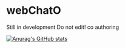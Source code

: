 # webChatO


Still in development 
Do not edit!
co authoring

[![Anurag's GitHub stats](https://github-readme-stats.vercel.app/api?username=ShafSpecs)](https://github.com/anuraghazra/github-readme-stats)
